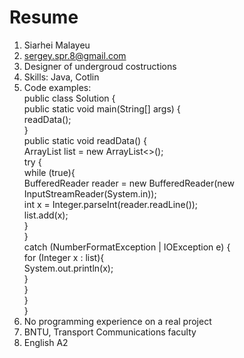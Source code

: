 # Resume

1. Siarhei Malayeu<br/>
2. sergey.spr.8@gmail.com<br/>
3. Designer of undergroud costructions<br/>
4. Skills: Java, Cotlin<br/>
5. Code examples:<br/>
public class Solution {<br/>
    public static void main(String[] args) {<br/>
        readData();<br/>
    }<br/>
    public static void readData() {<br/>
        ArrayList<Integer> list = new ArrayList<>();<br/>
        try {<br/>
            while (true){<br/>
            BufferedReader reader = new BufferedReader(new InputStreamReader(System.in));<br/>
            int x = Integer.parseInt(reader.readLine());<br/>
            list.add(x);<br/>
        }<br/>
        }<br/>
        catch (NumberFormatException | IOException e) {<br/>
            for (Integer x : list){<br/>
                System.out.println(x);<br/>
            }<br/>
        }<br/>
    }<br/>
}<br/>
6. No programming experience on a real project<br/>
7. BNTU, Transport Communications faculty<br/>
8. English A2
